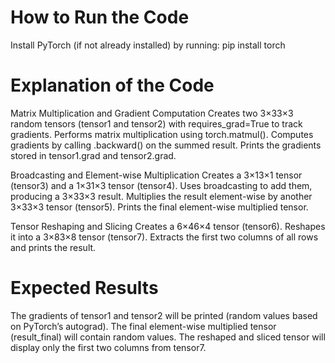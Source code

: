 # How to Run the Code

Install PyTorch (if not already installed) by running:
pip install torch

# Explanation of the Code

Matrix Multiplication and Gradient Computation
Creates two 3×33×3 random tensors (tensor1 and tensor2) with requires_grad=True to track gradients.
Performs matrix multiplication using torch.matmul().
Computes gradients by calling .backward() on the summed result.
Prints the gradients stored in tensor1.grad and tensor2.grad.

Broadcasting and Element-wise Multiplication
Creates a 3×13×1 tensor (tensor3) and a 1×31×3 tensor (tensor4).
Uses broadcasting to add them, producing a 3×33×3 result.
Multiplies the result element-wise by another 3×33×3 tensor (tensor5).
Prints the final element-wise multiplied tensor.

Tensor Reshaping and Slicing
Creates a 6×46×4 tensor (tensor6).
Reshapes it into a 3×83×8 tensor (tensor7).
Extracts the first two columns of all rows and prints the result.

# Expected Results
 
The gradients of tensor1 and tensor2 will be printed (random values based on PyTorch’s autograd).
The final element-wise multiplied tensor (result_final) will contain random values.
The reshaped and sliced tensor will display only the first two columns from tensor7.

